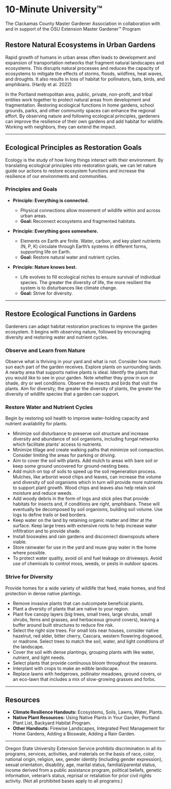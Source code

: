 # 10-Minute University™  
The Clackamas County Master Gardener Association in collaboration with and in support of the OSU Extension Master Gardener™ Program  

## Restore Natural Ecosystems in Urban Gardens  
Rapid growth of humans in urban areas often leads to development and expansion of transportation networks that fragment natural landscapes and ecosystems. This disrupts natural processes and reduces the capacity of ecosystems to mitigate the effects of storms, floods, wildfires, heat waves, and droughts. It also results in loss of habitat for pollinators, bats, birds, and amphibians. (Hardy et al. 2022)  

In the Portland metropolitan area, public, private, non-profit, and tribal entities work together to protect natural areas from development and fragmentation. Restoring ecological functions in home gardens, school grounds, parks, and other community spaces can enhance the regional effort. By observing nature and following ecological principles, gardeners can improve the resilience of their own gardens and add habitat for wildlife. Working with neighbors, they can extend the impact.  

---

## Ecological Principles as Restoration Goals  
Ecology is the study of how living things interact with their environment. By translating ecological principles into restoration goals, we can let nature guide our actions to restore ecosystem functions and increase the resilience of our environments and communities.  

### Principles and Goals  
- **Principle: Everything is connected.**  
  - Physical connections allow movement of wildlife within and across urban areas.  
  - **Goal:** Reconnect ecosystems and fragmented habitats.  

- **Principle: Everything goes somewhere.**  
  - Elements on Earth are finite. Water, carbon, and key plant nutrients (N, P, K) circulate through Earth’s systems in different forms, supporting life on Earth.  
  - **Goal:** Restore natural water and nutrient cycles.  

- **Principle: Nature knows best.**  
  - Life evolves to fill ecological niches to ensure survival of individual species. The greater the diversity of life, the more resilient the system is to disturbances like climate change.  
  - **Goal:** Strive for diversity.  

---

## Restore Ecological Functions in Gardens  
Gardeners can adapt habitat restoration practices to improve the garden ecosystem. It begins with observing nature, followed by encouraging diversity and restoring water and nutrient cycles.  

### Observe and Learn from Nature  
Observe what is thriving in your yard and what is not. Consider how much sun each part of the garden receives. Explore plants on surrounding lands. A nearby area that supports native plants is ideal. Identify the plants that you would like to see in your garden. Note whether they grow in sun or shade, dry or wet conditions. Observe the insects and birds that visit the plants. Aim for diversity; the greater the diversity of plants, the greater the diversity of wildlife species that a garden can support.  

### Restore Water and Nutrient Cycles  
Begin by restoring soil health to improve water-holding capacity and nutrient availability for plants.  

- Minimize soil disturbance to preserve soil structure and increase diversity and abundance of soil organisms, including fungal networks which facilitate plants’ access to nutrients.  
- Minimize tillage and create walking paths that minimize soil compaction. Consider limiting the areas for parking or driving.  
- Aim to cover the soil with plants. Add mulch to areas with bare soil or keep some ground uncovered for ground-nesting bees.  
- Add mulch on top of soils to speed up the soil regeneration process. Mulches, like arborist wood chips and leaves, can increase the volume and diversity of soil organisms which in turn will provide more nutrients to support plant growth. Wood chips and leaves also help retain soil moisture and reduce weeds.  
- Add woody debris in the form of logs and stick piles that provide habitats for insects and, if conditions are right, amphibians. These will eventually be decomposed by soil organisms, building soil volume. Use logs to define trails or bed borders.  
- Keep water on the land by retaining organic matter and litter at the surface. Keep large trees with extensive roots to help increase water infiltration and to provide shade.  
- Install bioswales and rain gardens and disconnect downspouts where viable.  
- Store rainwater for use in the yard and reuse gray water in the home where possible.  
- To protect water quality, avoid oil and fuel leakage on driveways. Avoid use of chemicals to control moss, weeds, or pests in outdoor spaces.  

### Strive for Diversity  
Provide homes for a wide variety of wildlife that feed, make homes, and find protection in dense native plantings.  

- Remove invasive plants that can outcompete beneficial plants.  
- Plant a diversity of plants that are native to your region.  
- Plant five canopy layers (big trees, small trees, large shrubs, small shrubs, ferns and grasses, and herbaceous ground covers), leaving a buffer around built structures to reduce fire risk.  
- Select the right size trees. For small lots near houses, consider native hazelnut, red alder, bitter cherry, Cascara, western flowering dogwood, or madrone. Select trees to match the soil, water, and light conditions of the landscape.  
- Cover the soil with dense plantings, grouping plants with like water, nutrient, and light needs.  
- Select plants that provide continuous bloom throughout the seasons.  
- Interplant with crops to make an edible landscape.  
- Replace lawns with hedgerows, pollinator meadows, ground covers, or an eco-lawn that includes a mix of slow-growing grasses and forbs.  

---

## Resources  
- **Climate Resilience Handouts:** Ecosystems, Soils, Lawns, Water, Plants.  
- **Native Plant Resources:** Using Native Plants in Your Garden, Portland Plant List, Backyard Habitat Program.  
- **Other Handouts:** Firewise Landscapes, Integrated Pest Management for Home Gardens, Adding a Bioswale, Adding a Rain Garden.  

---

Oregon State University Extension Service prohibits discrimination in all its programs, services, activities, and materials on the basis of race, color, national origin, religion, sex, gender identity (including gender expression), sexual orientation, disability, age, marital status, familial/parental status, income derived from a public assistance program, political beliefs, genetic information, veteran’s status, reprisal or retaliation for prior civil rights activity. (Not all prohibited bases apply to all programs.)
